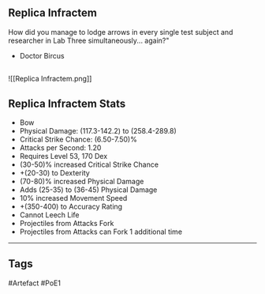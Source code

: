 ## Replica Infractem
How did you manage to lodge arrows in every single test subject
and researcher in Lab Three simultaneously... again?"
- Doctor Bircus
##
![[Replica Infractem.png]]
## Replica Infractem Stats
- Bow
- Physical Damage: (117.3-142.2) to (258.4-289.8)
- Critical Strike Chance: (6.50-7.50)%
- Attacks per Second: 1.20
- Requires Level 53, 170 Dex
- (30-50)% increased Critical Strike Chance
- +(20-30) to Dexterity
- (70-80)% increased Physical Damage
- Adds (25-35) to (36-45) Physical Damage
- 10% increased Movement Speed
- +(350-400) to Accuracy Rating
- Cannot Leech Life
- Projectiles from Attacks Fork
- Projectiles from Attacks can Fork 1 additional time


---
## Tags
#Artefact
#PoE1